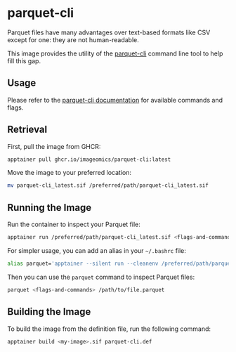 # parquet-cli
Parquet files have many advantages over text-based formats like CSV except for one: they are not human-readable.

This image provides the utility of the [parquet-cli](https://github.com/apache/parquet-mr/tree/master/parquet-cli) command line tool to help fill this gap.

## Usage
Please refer to the [parquet-cli documentation](https://github.com/apache/parquet-mr/tree/master/parquet-cli#help) for available commands and flags.

## Retrieval
First, pull the image from GHCR:

```bash
apptainer pull ghcr.io/imageomics/parquet-cli:latest
```

Move the image to your preferred location:

```bash
mv parquet-cli_latest.sif /preferred/path/parquet-cli_latest.sif
```

## Running the Image
Run the container to inspect your Parquet file:

```bash
apptainer run /preferred/path/parquet-cli_latest.sif <flags-and-commands> /path/to/file.parquet
```

For simpler usage, you can add an alias in your `~/.bashrc` file:

```bash
alias parquet='apptainer --silent run --cleanenv /preferred/path/parquet-cli_latest.sif'
```

Then you can use the `parquet` command to inspect Parquet files:

```bash
parquet <flags-and-commands> /path/to/file.parquet
```

## Building the Image
To build the image from the definition file, run the following command:

```bash
apptainer build <my-image>.sif parquet-cli.def
```